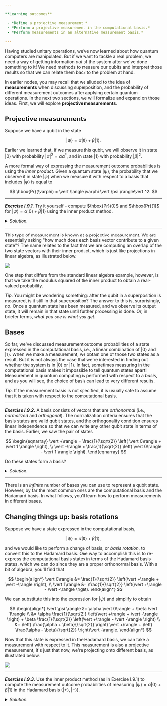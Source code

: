 ```yaml
---

**Learning outcomes**

 - *Define a projective measurement.*
 - *Perform a projective measurement in the computational basis.*
 - *Perform measurements in an alternative measurement basis.* 
 
---
```


Having studied unitary operations, we've now learned about how quantum computers
are manipulated. But if we want to tackle a real problem, we need a way of
getting information *out* of the system after we've done something to it! We
need methods to measure our qubits and interpret those results so that we can
relate them back to the problem at hand.

In earlier nodes, you may recall that we alluded to the idea of **measurements**
when discussing superposition, and the probability of different measurement
outcomes after applying certain quantum operations. In the next two sections, we
will formalize and expand on those ideas. First, we will explore **projective
measurements**.

## Projective measurements

Suppose we have a qubit in the state

$$
 \vert \psi\rangle = \alpha \vert 0\rangle + \beta \vert 1\rangle.
$$

Earlier we learned that, if we measure this qubit, we will observe it in state
$\vert 0\rangle$ with probability $\vert \alpha\vert ^2 = \alpha \alpha^*$, and
in state $\vert 1\rangle$ with probability $\vert \beta\vert ^2$.

A more formal way of expressing the measurement outcome probabilities is using
the *inner product*. Given a quantum state $\vert \psi\rangle$, the probability
that we observe it in state $\vert \varphi\rangle$ when we measure it with
respect to a basis that includes $\vert \varphi\rangle$ is equal to

$$
\hbox{Pr}(\varphi) = \vert \langle \varphi \vert  \psi \rangle\vert ^2.
$$


---

***Exercise I.9.1.*** Try it yourself - compute $\hbox{Pr}(0)$ and
   $\hbox{Pr}(1)$ for $\vert \psi\rangle = \alpha \vert 0\rangle + \beta \vert
   1\rangle$ using the inner product method.

<details>
  <summary><i>Solution.</i></summary>

Evaluating the inner products gives us:

$$
\begin{align*}
\hbox{Pr}(0) &= \vert \langle 0 \vert  \psi \rangle \vert ^2 =  \vert  \alpha \langle 0 \vert  0\rangle + \beta \langle 0 \vert  1 \rangle \vert ^2 = \vert \alpha\vert ^2, \\
\hbox{Pr}(1) &= \vert \langle 1 \vert  \psi \rangle \vert ^2 =  \vert  \alpha \langle 1 \vert  0\rangle + \beta \langle 1 \vert  1 \rangle \vert ^2 = \vert \beta\vert ^2.
\end{align*}
$$

Note how the calculation gets simplified on account of the basis states being
orthogonal! ▢

</details>

---

This type of measurement is known as a projective measurement. We are
essentially asking "how much does each basis vector contribute to a given
state"? The name relates to the fact that we are computing an overlap of the two
state vectors with their inner product, which is just like projections in linear
algebra, as illustrated below.

![](pics/projection.svg)
 
One step that differs from the standard linear algebra example, however, is that
we take the modulus squared of the inner product to obtain a real-valued
probability.

*Tip*. You might be wondering something: after the qubit in a superposition is
 measured, is it still in that superposition? The answer to this is, surprisingly,
 *no*. Once a quantum state has been measured, and we observe its output state,
 it will remain in that state until further processing is done. Or, in briefer
 terms, *what you see is what you get*.

## Bases

So far, we've discussed measurement outcome probabilities of a state expressed
in the computational basis, i.e., a linear combination of $\vert 0\rangle$ and
$\vert 1\rangle$. When we make a measurement, we obtain one of those two states
as a result. But it is not always the case that we're interested in finding out
whether the system is in $\vert 0\rangle$ or $\vert 1\rangle$. In fact,
sometimes measuring in the computational basis makes it impossible to tell
quantum states apart! Measurement in quantum computing is performed with respect
to a *basis*, and as you will see, the choice of basis can lead to very
different results.

*Tip*. If the measurement basis is not specified, it is usually safe to assume
 that it is taken with respect to the computational basis.


---

***Exercise I.9.2.*** A basis consists of vectors that are *orthonormal* (i.e.,
   *normalized* and *orthogonal*). The normalization criteria ensures that the
   basis states are valid qubit states, and the orthogonality condition ensures
   linear independence so that we can write any other qubit state in terms of
   the basis. Earlier, we saw the pair of states

$$
\begin{eqnarray}
\vert +\rangle = \frac{1}{\sqrt{2}} \left( \vert 0\rangle + \vert 1 \rangle \right), \\
\vert -\rangle = \frac{1}{\sqrt{2}} \left( \vert 0\rangle - \vert 1 \rangle \right).
\end{eqnarray}
$$

Do these states form a basis?

<details>
  <summary><i>Solution.</i></summary>

  Yes - the inner product $\langle + \vert - \rangle = 0$, and
 similarly $\langle - \vert + \rangle = 0$ which tells us that the states are
 orthogonal. Also, $\langle + \vert + \rangle = 1$ and $\langle - \vert -
 \rangle = 1$, which tells us that each state is normalized. We hence have a
 basis, one that is commonly known as the **Hadamard basis**, or the
 **plus-minus** basis.  ▢

</details>

---

There is an *infinite* number of bases you can use to represent a qubit
state. However, by far the most common ones are the computational basis and the
Hadamard basis. In what follows, you'll learn how to perform measurements in
different bases.

## Changing things up: basis rotations

Suppose we have a state expressed in the computational basis,

$$
\vert \psi \rangle = \alpha \vert 0\rangle + \beta \vert 1\rangle,
$$

and we would like to perform a change of basis, or *basis rotation*, to convert
this to the Hadamard basis. One way to accomplish this is to re-express the
computational basis states in terms of the Hadamard basis states, which we can
do since they are a proper orthonormal basis. With a bit of algebra, you'll find
that

$$
\begin{align*}
 \vert 0\rangle &= \frac{1}{\sqrt{2}} \left(\vert +\rangle + \vert -\rangle \right), \\
 \vert 1\rangle &= \frac{1}{\sqrt{2}} \left(\vert +\rangle - \vert -\rangle \right).
\end{align*}
$$

We can substitute this into the expression for $\vert \psi\rangle$ and simplify to obtain

$$
\begin{align*}
\vert \psi \rangle &= \alpha \vert 0\rangle + \beta \vert 1\rangle \\
  &= \alpha \frac{1}{\sqrt{2}} \left(\vert +\rangle + \vert -\rangle \right) + \beta  \frac{1}{\sqrt{2}} \left(\vert +\rangle - \vert -\rangle \right) \\
  &= \left( \frac{\alpha + \beta}{\sqrt{2}} \right) \vert +\rangle + \left( \frac{\alpha - \beta}{\sqrt{2}}  \right)\vert -\rangle.
\end{align*}
$$

Now that this state is expressed in the Hadamard basis, we can take a
measurement with respect to it. This measurement is also a projective
measurement, it's just that now, we're projecting onto different basis, as
illustrated below.

![](pics/basis-rotation.svg)

---

***Exercise I.9.3.*** Use the inner product method (as in Exercise I.9.1) to
   compute the measurement outcome probabilities of measuring $\vert \psi
   \rangle = \alpha \vert 0\rangle + \beta \vert 1\rangle$ in the Hadamard basis
   $(\vert +\rangle, \vert -\rangle)$.

<details>
  <summary><i>Solution.</i></summary>

 We are looking for the measurement outcome probabilities
 $\hbox{Pr}(+)$ and $\hbox{Pr}(-)$. We can compute these using the inner product
 method above, but with the state expressed in the Hadamard basis. This makes
 things more convenient, because many terms in the inner product will cancel out
 due to orthogonality.

$$
\begin{align*}
\hbox{Pr}(+) &= \vert \langle + \vert  \psi \rangle \vert ^2 =  \vert  \left( \frac{\alpha + \beta}{\sqrt{2}} \right) \langle + \vert +\rangle + \left( \frac{\alpha - \beta}{\sqrt{2}}  \right) \langle + \vert -\rangle \vert ^2 = \frac{\vert \alpha + \beta\vert ^2}{2}, \\
\hbox{Pr}(-) &= \vert \langle - \vert  \psi \rangle \vert ^2 =  \vert  \left( \frac{\alpha + \beta}{\sqrt{2}} \right) \langle - \vert +\rangle + \left( \frac{\alpha - \beta}{\sqrt{2}}  \right) \langle - \vert -\rangle \vert ^2 = \frac{\vert \alpha - \beta\vert ^2}{2}.
\end{align*}
$$

<div align="right"> ▢ </div>

</details>